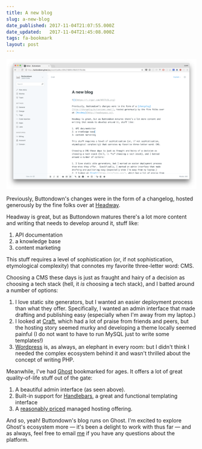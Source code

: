 ```yaml
---
title: A new blog
slug: a-new-blog
date_published: 2017-11-04T21:07:55.000Z
date_updated:   2017-11-04T21:45:08.000Z
tags: fa-bookmark
layout: post
---
```


<p><img src="/img/50.png" alt=""></p>
<p>Previously, Buttondown's changes were in the form of a changelog, hosted generously by the fine folks over at <a href="http://headwayapp.co">Headway</a>.</p>
<p>Headway is great, but as Buttondown matures there's a lot more content and writing that needs to develop around it, stuff like:</p>
<ol>
<li>API documentation</li>
<li>a knowledge base</li>
<li>content marketing</li>
</ol>
<p>This stuff requires a level of sophistication (or, if not sophistication, etymological complexity) that connotes my favorite three-letter word: CMS.</p>
<p>Choosing a CMS these days is just as fraught and hairy of a decision as choosing a tech stack (hell, it <em>is</em> choosing a tech stack), and I batted around a number of options:</p>
<ol>
<li>I love static site generators, but I wanted an easier deployment process than what they offer.  Specifically, I wanted an admin interface that made drafting and publishing easy (especially when I'm away from my laptop.)</li>
<li>I looked at <a href="https://craftcms.com/">Craft</a>, which had a lot of praise from friends and peers, but the hosting story seemed murky and developing a theme locally seemed painful (I do not want to have to run MySQL just to write some templates!)</li>
<li><a href="https://wordpress.com/">Wordpress</a> is, as always, an elephant in every room: but I didn't think I needed the complex ecosystem behind it and wasn't thrilled about the concept of writing PHP.</li>
</ol>
<p>Meanwhile, I've had <a href="http://ghost.org">Ghost</a> bookmarked for ages.  It offers a lot of great quality-of-life stuff out of the gate:</p>
<ol>
<li>A beautiful admin interface (as seen above).</li>
<li>Built-in support for <a href="http://handlebarsjs.com/">Handlebars</a>, a great and functional templating interface</li>
<li>A <a href="https://ghost.org/pricing/">reasonably priced</a> managed hosting offering.</li>
</ol>
<p>And so, yeah! Buttondown's blog runs on Ghost. I'm excited to explore Ghost's ecosystem more — it's been a delight to work with thus far — and as always, feel free to email <a href="mailto:justin@buttondown.email">me</a> if you have any questions about the platform.</p>

